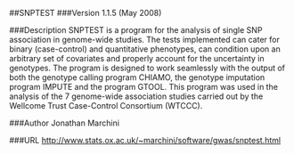 ##SNPTEST
###Version
1.1.5 (May 2008)

###Description
SNPTEST is a program for the analysis of single SNP association in genome-wide studies. The tests implemented can cater for binary (case-control) and quantitative phenotypes, can condition upon an arbitrary set of covariates and properly account for the uncertainty in genotypes. The program is designed to work seamlessly with the output of both the genotype calling program CHIAMO, the genotype imputation program IMPUTE and the program GTOOL. This program was used in the analysis of the 7 genome-wide association studies carried out by the Wellcome Trust Case-Control Consortium (WTCCC).

###Author
Jonathan Marchini

###URL
http://www.stats.ox.ac.uk/~marchini/software/gwas/snptest.html


